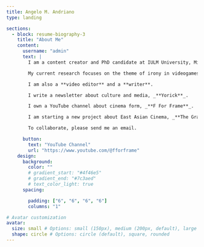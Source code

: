 ```yaml
---
title: Angelo M. Andriano
type: landing

sections:
  - block: resume-biography-3
    title: "About Me"
    content: 
      username: "admin"
      text: |
        I am a content creator and PhD candidate at IULM University, Milan.

        My current research focuses on the theme of irony in videogames and the way in which game designers can foster the illusion of decentralization for the players.

        I am also a **video editor** and a **writer**.

        I write a newsletter about culture and media, _**Yorick**_.

        I own a YouTube channel about cinema form, _**F For Frame**_.

        I am starting a new project about East Asian Cinema, _**The Grandmasters**_, on YouTube.

        To collaborate, please send me an email. 

      button:
        text: "YouTube Channel"
        url: "https://www.youtube.com/@fforframe"
    design:
      background:
        color: ""
        # gradient_start: "#4f46e5"
        # gradient_end: "#7c3aed"
        # text_color_light: true
      spacing:

        padding: ["6", "6", "6", "6"]
        columns: "1"

# Avatar customization
avatar:
  size: small # Options: small (150px), medium (200px, default), large (320px), xl (400px), xxl (500px)
  shape: circle # Options: circle (default), square, rounded
---
```


